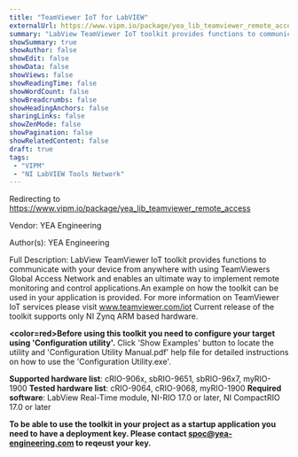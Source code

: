 ```yaml
---
title: "TeamViewer IoT for LabVIEW"
externalUrl: https://www.vipm.io/package/yea_lib_teamviewer_remote_access
summary: "LabView TeamViewer IoT toolkit provides functions to communicate with your device from anywhere with using TeamViewers Global Access Network and enables an ultimate way to implement remote monitoring and control applications.An example on how the toolkit can be used in your application is provided."
showSummary: true
showAuthor: false
showEdit: false
showData: false
showViews: false
showReadingTime: false
showWordCount: false
showBreadcrumbs: false
showHeadingAnchors: false
sharingLinks: false
showZenMode: false
showPagination: false
showRelatedContent: false
draft: true
tags:
 - "VIPM"
 - "NI LabVIEW Tools Network"
---
```


Redirecting to https://www.vipm.io/package/yea_lib_teamviewer_remote_access

Vendor: YEA Engineering

Author(s): YEA Engineering
 
Full Description:
LabView TeamViewer IoT toolkit provides functions to communicate with your device from anywhere with using TeamViewers Global Access Network and enables an ultimate way to implement remote monitoring and control applications.An example on how the toolkit can be used in your application is provided. For more information on TeamViewer IoT services please visit www.teamviewer.com/iot
Current release of the toolkit supports only NI Zynq ARM based hardware.

**<color=red>Before using this toolkit you need to configure your target using 'Configuration utility'.</color>**
Click 'Show Examples' button to locate the utility and 'Configuration Utility Manual.pdf' help file for detailed instructions on how to use the 'Configuration Utility.exe'.

**Supported hardware list**: cRIO-906x, sbRIO-9651, sbRIO-96x7, myRIO-1900
**Tested hardware list**: cRIO-9064, cRIO-9068, myRIO-1900
**Required software**: LabView Real-Time module,  NI-RIO 17.0 or later, NI CompactRIO 17.0 or later

**To be able to use the toolkit in your project as a startup application you need to have a deployment key. Please contact spoc@yea-engineering.com to reqeust your key.**